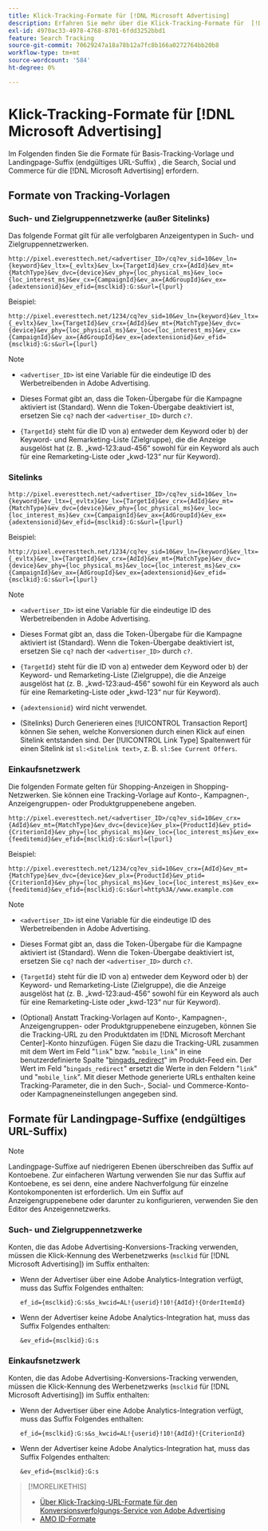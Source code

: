 ```yaml
---
title: Klick-Tracking-Formate für [!DNL Microsoft Advertising]
description: Erfahren Sie mehr über die Klick-Tracking-Formate für  [!DNL Microsoft Advertising] .
exl-id: 4970ac33-4978-4768-8701-6fdd3252bbd1
feature: Search Tracking
source-git-commit: 70629247a18a78b12a7fc8b166a0272764bb20b8
workflow-type: tm+mt
source-wordcount: '584'
ht-degree: 0%

---
```


# Klick-Tracking-Formate für [!DNL Microsoft Advertising]

Im Folgenden finden Sie die Formate für Basis-Tracking-Vorlage und Landingpage-Suffix (endgültiges URL-Suffix) , die Search, Social und Commerce für die [!DNL Microsoft Advertising] erfordern.

## Formate von Tracking-Vorlagen

### Such- und Zielgruppennetzwerke (außer Sitelinks)

Das folgende Format gilt für alle verfolgbaren Anzeigentypen in Such- und Zielgruppennetzwerken.

`http://pixel.everesttech.net/<advertiser_ID>/cq?ev_sid=10&ev_ln={keyword}&ev_ltx={_evltx}&ev_lx={TargetId}&ev_crx={AdId}&ev_mt={MatchType}&ev_dvc={device}&ev_phy={loc_physical_ms}&ev_loc={loc_interest_ms}&ev_cx={CampaignId}&ev_ax={AdGroupId}&ev_ex={adextensionid}&ev_efid={msclkid}:G:s&url={lpurl}`

Beispiel:

`http://pixel.everesttech.net/1234/cq?ev_sid=10&ev_ln={keyword}&ev_ltx={_evltx}&ev_lx={TargetId}&ev_crx={AdId}&ev_mt={MatchType}&ev_dvc={device}&ev_phy={loc_physical_ms}&ev_loc={loc_interest_ms}&ev_cx={CampaignId}&ev_ax={AdGroupId}&ev_ex={adextensionid}&ev_efid={msclkid}:G:s&url={lpurl}`

>[!NOTE]
>
>* `<advertiser_ID>` ist eine Variable für die eindeutige ID des Werbetreibenden in Adobe Advertising.
>
>* Dieses Format gibt an, dass die Token-Übergabe für die Kampagne aktiviert ist (Standard). Wenn die Token-Übergabe deaktiviert ist, ersetzen Sie `cq?` nach der `<advertiser_ID>` durch `c?`.
>
>* `{TargetId}` steht für die ID von a) entweder dem Keyword oder b) der Keyword- und Remarketing-Liste (Zielgruppe), die die Anzeige ausgelöst hat (z. B. „kwd-123:aud-456“ sowohl für ein Keyword als auch für eine Remarketing-Liste oder „kwd-123“ nur für Keyword).

### Sitelinks

`http://pixel.everesttech.net/<advertiser_ID>/cq?ev_sid=10&ev_ln={keyword}&ev_ltx={_evltx}&ev_lx={TargetId}&ev_crx={AdId}&ev_mt={MatchType}&ev_dvc={device}&ev_phy={loc_physical_ms}&ev_loc={loc_interest_ms}&ev_cx={CampaignId}&ev_ax={AdGroupId}&ev_ex={adextensionid}&ev_efid={msclkid}:G:s&url={lpurl}`

Beispiel:

`http://pixel.everesttech.net/1234/cq?ev_sid=10&ev_ln={keyword}&ev_ltx={_evltx}&ev_lx={TargetId}&ev_crx={AdId}&ev_mt={MatchType}&ev_dvc={device}&ev_phy={loc_physical_ms}&ev_loc={loc_interest_ms}&ev_cx={CampaignId}&ev_ax={AdGroupId}&ev_ex={adextensionid}&ev_efid={msclkid}:G:s&url={lpurl}`

>[!NOTE]
>
>* `<advertiser_ID>` ist eine Variable für die eindeutige ID des Werbetreibenden in Adobe Advertising.
>
>* Dieses Format gibt an, dass die Token-Übergabe für die Kampagne aktiviert ist (Standard). Wenn die Token-Übergabe deaktiviert ist, ersetzen Sie `cq?` nach der `<advertiser_ID>` durch `c?`.
>
>* `{TargetId}` steht für die ID von a) entweder dem Keyword oder b) der Keyword- und Remarketing-Liste (Zielgruppe), die die Anzeige ausgelöst hat (z. B. „kwd-123:aud-456“ sowohl für ein Keyword als auch für eine Remarketing-Liste oder „kwd-123“ nur für Keyword).
>
>* `{adextensionid}` wird nicht verwendet.
>
>* (Sitelinks) Durch Generieren eines [!UICONTROL Transaction Report] können Sie sehen, welche Konversionen durch einen Klick auf einen Sitelink entstanden sind. Der [!UICONTROL Link Type] Spaltenwert für einen Sitelink ist `sl:<Sitelink text>`, z. B. `sl:See Current Offers`.

### Einkaufsnetzwerk

Die folgenden Formate gelten für Shopping-Anzeigen in Shopping-Netzwerken. Sie können eine Tracking-Vorlage auf Konto-, Kampagnen-, Anzeigengruppen- oder Produktgruppenebene angeben.

`http://pixel.everesttech.net/<advertiser_ID>/cq?ev_sid=10&ev_crx={AdId}&ev_mt={MatchType}&ev_dvc={device}&ev_plx={ProductId}&ev_ptid={CriterionId}&ev_phy={loc_physical_ms}&ev_loc={loc_interest_ms}&ev_ex={feeditemid}&ev_efid={msclkid}:G:s&url={lpurl}`

Beispiel:

`http://pixel.everesttech.net/1234/cq?ev_sid=10&ev_crx={AdId}&ev_mt={MatchType}&ev_dvc={device}&ev_plx={ProductId}&ev_ptid={CriterionId}&ev_phy={loc_physical_ms}&ev_loc={loc_interest_ms}&ev_ex={feeditemid}&ev_efid={msclkid}:G:s&url=http%3A//www.example.com`

>[!NOTE]
>
>* `<advertiser_ID>` ist eine Variable für die eindeutige ID des Werbetreibenden in Adobe Advertising.
>
>* Dieses Format gibt an, dass die Token-Übergabe für die Kampagne aktiviert ist (Standard). Wenn die Token-Übergabe deaktiviert ist, ersetzen Sie `cq?` nach der `<advertiser_ID>` durch `c?`.
>
>* `{TargetId}` steht für die ID von a) entweder dem Keyword oder b) der Keyword- und Remarketing-Liste (Zielgruppe), die die Anzeige ausgelöst hat (z. B. „kwd-123:aud-456“ sowohl für ein Keyword als auch für eine Remarketing-Liste oder „kwd-123“ nur für Keyword).
>
>* (Optional) Anstatt Tracking-Vorlagen auf Konto-, Kampagnen-, Anzeigengruppen- oder Produktgruppenebene einzugeben, können Sie die Tracking-URL zu den Produktdaten im [!DNL Microsoft Merchant Center]-Konto hinzufügen. Fügen Sie dazu die Tracking-URL zusammen mit dem Wert im Feld &quot;`link`&quot; bzw. &quot;`mobile_link`&quot; in eine benutzerdefinierte Spalte &quot;[bingads_redirect](https://help.bingads.microsoft.com/#apex/3/en/51084/0)&quot; im Produkt-Feed ein. Der Wert im Feld &quot;`bingads_redirect`&quot; ersetzt die Werte in den Feldern &quot;`link`&quot; und &quot;`mobile_link`&quot;. Mit dieser Methode generierte URLs enthalten keine Tracking-Parameter, die in den Such-, Social- und Commerce-Konto- oder Kampagneneinstellungen angegeben sind.

## Formate für Landingpage-Suffixe (endgültiges URL-Suffix)

>[!NOTE]
>
>Landingpage-Suffixe auf niedrigeren Ebenen überschreiben das Suffix auf Kontoebene. Zur einfacheren Wartung verwenden Sie nur das Suffix auf Kontoebene, es sei denn, eine andere Nachverfolgung für einzelne Kontokomponenten ist erforderlich. Um ein Suffix auf Anzeigengruppenebene oder darunter zu konfigurieren, verwenden Sie den Editor des Anzeigennetzwerks.

### Such- und Zielgruppennetzwerke

Konten, die das Adobe Advertising-Konversions-Tracking verwenden, müssen die Klick-Kennung des Werbenetzwerks (`msclkid` für [!DNL Microsoft Advertising]) im Suffix enthalten:

* Wenn der Advertiser über eine Adobe Analytics-Integration verfügt, muss das Suffix Folgendes enthalten:

  `ef_id={msclkid}:G:s&s_kwcid=AL!{userid}!10!{AdId}!{OrderItemId}`

* Wenn der Advertiser keine Adobe Analytics-Integration hat, muss das Suffix Folgendes enthalten:

  `&ev_efid={msclkid}:G:s`

### Einkaufsnetzwerk

Konten, die das Adobe Advertising-Konversions-Tracking verwenden, müssen die Klick-Kennung des Werbenetzwerks (`msclkid` für [!DNL Microsoft Advertising]) im Suffix enthalten:

* Wenn der Advertiser über eine Adobe Analytics-Integration verfügt, muss das Suffix Folgendes enthalten:

  `ef_id={msclkid}:G:s&s_kwcid=AL!{userid}!10!{AdId}!{CriterionId}`

* Wenn der Advertiser keine Adobe Analytics-Integration hat, muss das Suffix Folgendes enthalten:

  `&ev_efid={msclkid}:G:s`

>[!MORELIKETHIS]
>
>* [Über Klick-Tracking-URL-Formate für den Konversionsverfolgungs-Service von Adobe Advertising](formats-click-tracking-about.md)
>* [AMO ID-Formate](/help/integrations/analytics/ids.md#amo-id-formats)
